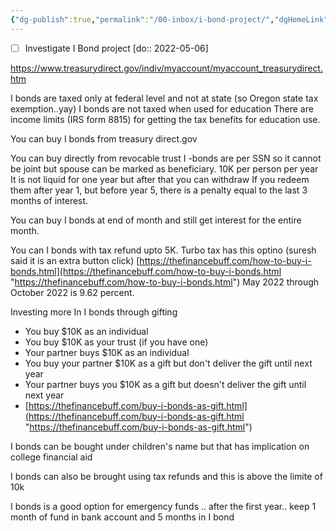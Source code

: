 ```yaml
---
{"dg-publish":true,"permalink":"/00-inbox/i-bond-project/","dgHomeLink":true,"dgPassFrontmatter":false}
---
```



- [ ] Investigate I Bond project [do:: 2022-05-06]

https://www.treasurydirect.gov/indiv/myaccount/myaccount_treasurydirect.htm

I bonds are taxed only at federal level and not at state (so Oregon state tax exemption..yay)
I bonds are not taxed when  used for education
	There are income limits (IRS form 8815) for getting the tax benefits for education use.

You can buy I bonds from treasury direct.gov

You can buy directly from revocable trust
I -bonds are per SSN so it cannot be joint but spouse can be marked as beneficiary.
		10K per person per year
It is not liquid for one year but after that you can withdraw
	If you redeem them after year 1, but before year 5, there is a penalty equal to the last 3 months of interest.

You can buy I bonds at end of month and still get interest for the entire month. 

You can I bonds with tax refund upto 5K. Turbo tax has this optino (suresh said it is an extra button click)
	[https://thefinancebuff.com/how-to-buy-i-bonds.html](https://thefinancebuff.com/how-to-buy-i-bonds.html "https://thefinancebuff.com/how-to-buy-i-bonds.html")
May 2022 through October 2022 is 9.62 percent.

Investing more In I bonds through gifting
-  You buy $10K as an individual
-   You buy $10K as your trust (if you have one)
-   Your partner buys $10K as an individual
-   You buy your partner $10K as a gift but don't deliver the gift until next year
-   Your partner buys you $10K as a gift but doesn't deliver the gift until next year
- [https://thefinancebuff.com/buy-i-bonds-as-gift.html](https://thefinancebuff.com/buy-i-bonds-as-gift.html "https://thefinancebuff.com/buy-i-bonds-as-gift.html")

I bonds can be bought under children's name but that has implication on college financial aid

I bonds can also be brought using tax refunds and this is above the limite of 10k 

I bonds is a good option for emergency funds .. after the first year..
keep 1 month of fund in bank account and 5 months in I bond